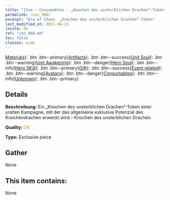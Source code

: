 ```yaml
---
title: "Item - Consumables - „Knochen des unsterblichen Drachen“-Token"
permalink: /con_980/
excerpt: "Era of Chaos  „Knochen des unsterblichen Drachen“-Token"
last_modified_at: 2021-04-23
locale: de
ref: "con_980.md"
toc: false
classes: wide
---
```

 [Materials](/ItemsDE/){: .btn .btn--primary}[Artifacts](/ItemsDE/Artifacts/){: .btn .btn--success}[Unit Soul](/ItemsDE/UnitSoul/){: .btn .btn--warning}[Unit Awakening](/ItemsDE/UnitAwakening/){: .btn .btn--danger}[Hero Soul](/ItemsDE/HeroSoul/){: .btn .btn--info}[Hero SKill](/ItemsDE/HeroSkill/){: .btn .btn--primary}[Gift](/ItemsDE/Gift/){: .btn .btn--success}[Event related](/ItemsDE/Events/){: .btn .btn--warning}[Avatars](/ItemsDE/Avatars/){: .btn .btn--danger}[Consumables](/ItemsDE/Consumables/){: .btn .btn--info}[Unknown](/ItemsDE/Unknown/){: .btn .btn--primary}

## Details
 **Beschreibung:** Ein „Knochen des unsterblichen Drachen“-Token einer uralten Kampagne, mit der das allgemeine exklusive Potenzial des Knochendrachen erweckt wird – Knochen des unsterblichen Drachen.

 **Quality:** <span style="color: #FF8C00">OK</span>

 **Type:** Exclusive piece

## Gather

  None

## This item contains:

  None

